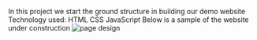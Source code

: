 In this project we start the ground structure in building our demo website
Technology used:
HTML
CSS
JavaScript
Below is a sample of the website under construction
<img src="School%20Page%402x.png" alt="page design">